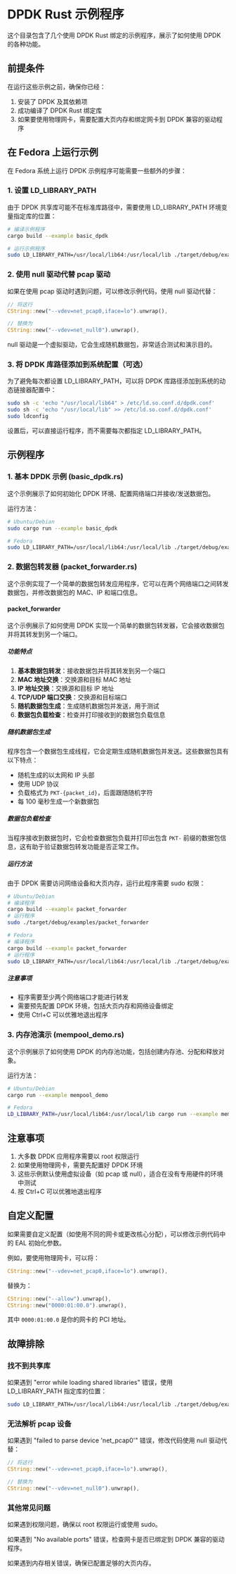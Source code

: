 # DPDK Rust 示例程序

这个目录包含了几个使用 DPDK Rust 绑定的示例程序，展示了如何使用 DPDK 的各种功能。

## 前提条件

在运行这些示例之前，确保你已经：

1. 安装了 DPDK 及其依赖项
2. 成功编译了 DPDK Rust 绑定库
3. 如果要使用物理网卡，需要配置大页内存和绑定网卡到 DPDK 兼容的驱动程序

## 在 Fedora 上运行示例

在 Fedora 系统上运行 DPDK 示例程序可能需要一些额外的步骤：

### 1. 设置 LD_LIBRARY_PATH

由于 DPDK 共享库可能不在标准库路径中，需要使用 LD_LIBRARY_PATH 环境变量指定库的位置：

```bash
# 编译示例程序
cargo build --example basic_dpdk

# 运行示例程序
sudo LD_LIBRARY_PATH=/usr/local/lib64:/usr/local/lib ./target/debug/examples/basic_dpdk
```

### 2. 使用 null 驱动代替 pcap 驱动

如果在使用 pcap 驱动时遇到问题，可以修改示例代码，使用 null 驱动代替：

```rust
// 将这行
CString::new("--vdev=net_pcap0,iface=lo").unwrap(),

// 替换为
CString::new("--vdev=net_null0").unwrap(),
```

null 驱动是一个虚拟驱动，它会生成随机数据包，非常适合测试和演示目的。

### 3. 将 DPDK 库路径添加到系统配置（可选）

为了避免每次都设置 LD_LIBRARY_PATH，可以将 DPDK 库路径添加到系统的动态链接器配置中：

```bash
sudo sh -c 'echo "/usr/local/lib64" > /etc/ld.so.conf.d/dpdk.conf'
sudo sh -c 'echo "/usr/local/lib" >> /etc/ld.so.conf.d/dpdk.conf'
sudo ldconfig
```

设置后，可以直接运行程序，而不需要每次都指定 LD_LIBRARY_PATH。

## 示例程序

### 1. 基本 DPDK 示例 (basic_dpdk.rs)

这个示例展示了如何初始化 DPDK 环境、配置网络端口并接收/发送数据包。

运行方法：
```bash
# Ubuntu/Debian
sudo cargo run --example basic_dpdk

# Fedora
sudo LD_LIBRARY_PATH=/usr/local/lib64:/usr/local/lib ./target/debug/examples/basic_dpdk
```

### 2. 数据包转发器 (packet_forwarder.rs)

这个示例实现了一个简单的数据包转发应用程序，它可以在两个网络端口之间转发数据包，并修改数据包的 MAC、IP 和端口信息。

#### packet_forwarder

这个示例展示了如何使用 DPDK 实现一个简单的数据包转发器，它会接收数据包并将其转发到另一个端口。

##### 功能特点

1. **基本数据包转发**：接收数据包并将其转发到另一个端口
2. **MAC 地址交换**：交换源和目标 MAC 地址
3. **IP 地址交换**：交换源和目标 IP 地址
4. **TCP/UDP 端口交换**：交换源和目标端口
5. **随机数据包生成**：生成随机数据包并发送，用于测试
6. **数据包负载检查**：检查并打印接收到的数据包负载信息

##### 随机数据包生成

程序包含一个数据包生成线程，它会定期生成随机数据包并发送。这些数据包具有以下特点：

- 随机生成的以太网和 IP 头部
- 使用 UDP 协议
- 负载格式为 `PKT-{packet_id}`，后面跟随随机字符
- 每 100 毫秒生成一个新数据包

##### 数据包负载检查

当程序接收到数据包时，它会检查数据包负载并打印出包含 `PKT-` 前缀的数据包信息，这有助于验证数据包转发功能是否正常工作。

##### 运行方法

由于 DPDK 需要访问网络设备和大页内存，运行此程序需要 sudo 权限：

```bash
# Ubuntu/Debian
# 编译程序
cargo build --example packet_forwarder
# 运行程序
sudo ./target/debug/examples/packet_forwarder

# Fedora
# 编译程序
cargo build --example packet_forwarder
# 运行程序
sudo LD_LIBRARY_PATH=/usr/local/lib64:/usr/local/lib ./target/debug/examples/packet_forwarder
```

##### 注意事项

- 程序需要至少两个网络端口才能进行转发
- 需要预先配置 DPDK 环境，包括大页内存和网络设备绑定
- 使用 Ctrl+C 可以优雅地退出程序

### 3. 内存池演示 (mempool_demo.rs)

这个示例展示了如何使用 DPDK 的内存池功能，包括创建内存池、分配和释放对象。

运行方法：
```bash
# Ubuntu/Debian
cargo run --example mempool_demo

# Fedora
LD_LIBRARY_PATH=/usr/local/lib64:/usr/local/lib cargo run --example mempool_demo
```

## 注意事项

1. 大多数 DPDK 应用程序需要以 root 权限运行
2. 如果使用物理网卡，需要先配置好 DPDK 环境
3. 这些示例默认使用虚拟设备（如 pcap 或 null），适合在没有专用硬件的环境中测试
4. 按 Ctrl+C 可以优雅地退出程序

## 自定义配置

如果需要自定义配置（如使用不同的网卡或更改核心分配），可以修改示例代码中的 EAL 初始化参数。

例如，要使用物理网卡，可以将：
```rust
CString::new("--vdev=net_pcap0,iface=lo").unwrap(),
```

替换为：
```rust
CString::new("--allow").unwrap(),
CString::new("0000:01:00.0").unwrap(),
```

其中 `0000:01:00.0` 是你的网卡的 PCI 地址。

## 故障排除

### 找不到共享库

如果遇到 "error while loading shared libraries" 错误，使用 LD_LIBRARY_PATH 指定库的位置：

```bash
sudo LD_LIBRARY_PATH=/usr/local/lib64:/usr/local/lib ./target/debug/examples/basic_dpdk
```

### 无法解析 pcap 设备

如果遇到 "failed to parse device 'net_pcap0'" 错误，修改代码使用 null 驱动代替：

```rust
// 将这行
CString::new("--vdev=net_pcap0,iface=lo").unwrap(),

// 替换为
CString::new("--vdev=net_null0").unwrap(),
```

### 其他常见问题

如果遇到权限问题，确保以 root 权限运行或使用 sudo。

如果遇到 "No available ports" 错误，检查网卡是否已绑定到 DPDK 兼容的驱动程序。

如果遇到内存相关错误，确保已配置足够的大页内存。
